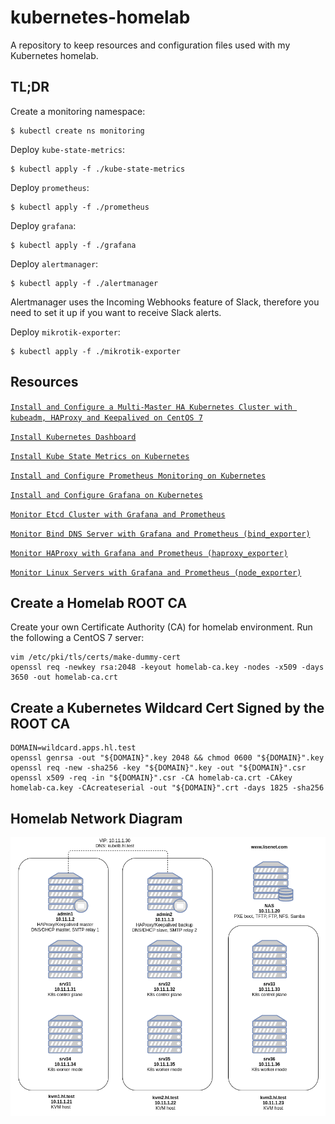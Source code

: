 # kubernetes-homelab

A repository to keep resources and configuration files used with my Kubernetes homelab.

## TL;DR

Create a monitoring namespace:
```
$ kubectl create ns monitoring
```

Deploy `kube-state-metrics`:
```
$ kubectl apply -f ./kube-state-metrics
```

Deploy `prometheus`:
```
$ kubectl apply -f ./prometheus
```

Deploy `grafana`:
```
$ kubectl apply -f ./grafana
```

Deploy `alertmanager`:
```
$ kubectl apply -f ./alertmanager
```
Alertmanager uses the Incoming Webhooks feature of Slack, therefore you need to set it up if you want to receive Slack alerts.


Deploy `mikrotik-exporter`:
```
$ kubectl apply -f ./mikrotik-exporter
```

## Resources

[`Install and Configure a Multi-Master HA Kubernetes Cluster with kubeadm, HAProxy and Keepalived on CentOS 7`](https://www.lisenet.com/2021/install-and-configure-a-multi-master-ha-kubernetes-cluster-with-kubeadm-haproxy-and-keepalived-on-centos-7/)

[`Install Kubernetes Dashboard`](https://www.lisenet.com/2021/install-kubernetes-dashboard/)

[`Install Kube State Metrics on Kubernetes`](https://www.lisenet.com/2021/install-kube-state-metrics-on-kubernetes/)

[`Install and Configure Prometheus Monitoring on Kubernetes`](https://www.lisenet.com/2021/install-and-configure-prometheus-monitoring-on-kubernetes/)

[`Install and Configure Grafana on Kubernetes`](https://www.lisenet.com/2021/install-and-configure-grafana-on-kubernetes/)

[`Monitor Etcd Cluster with Grafana and Prometheus`](https://www.lisenet.com/2021/monitor-etcd-cluster-with-grafana-and-prometheus/)

[`Monitor Bind DNS Server with Grafana and Prometheus (bind_exporter)`](https://www.lisenet.com/2021/monitor-bind-dns-server-with-grafana-and-prometheus-bind_exporter/)

[`Monitor HAProxy with Grafana and Prometheus (haproxy_exporter)`](https://www.lisenet.com/2021/monitor-haproxy-with-grafana-and-prometheus-haproxy_exporter/)

[`Monitor Linux Servers with Grafana and Prometheus (node_exporter)`](https://www.lisenet.com/2021/monitor-linux-servers-with-grafana-and-prometheus-node_exporter/)

## Create a Homelab ROOT CA
Create your own Certificate Authority (CA) for homelab environment. Run the following a CentOS 7 server:

```
vim /etc/pki/tls/certs/make-dummy-cert
openssl req -newkey rsa:2048 -keyout homelab-ca.key -nodes -x509 -days 3650 -out homelab-ca.crt
```

## Create a Kubernetes Wildcard Cert Signed by the ROOT CA
```
DOMAIN=wildcard.apps.hl.test
openssl genrsa -out "${DOMAIN}".key 2048 && chmod 0600 "${DOMAIN}".key
openssl req -new -sha256 -key "${DOMAIN}".key -out "${DOMAIN}".csr
openssl x509 -req -in "${DOMAIN}".csr -CA homelab-ca.crt -CAkey homelab-ca.key -CAcreateserial -out "${DOMAIN}".crt -days 1825 -sha256
```

## Homelab Network Diagram

![Homelab Network Diagram](./docs/kubernetes-homelab-diagram.png)
